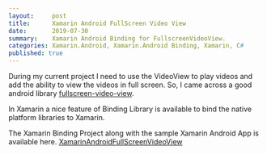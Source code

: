 ```yaml
---
layout:     post
title:      Xamarin Android FullScreen Video View
date:       2019-07-30
summary:    Xamarin Android Binding for FullscreenVideoView.
categories: Xamarin.Android, Xamarin.Android Binding, Xamarin, C#
published: true
---
```


During my current project I need to use the VideoView to play videos and add the ability to view the videos in full screen. So, I came across a good android library [fullscreen-video-view](https://github.com/dev-labs-bg/fullscreen-video-view).

 In Xamarin a nice feature of Binding Library is available to bind the native platform libraries to Xamarin.

The Xamarin Binding Project along with the sample Xamarin Android App is available here.
[XamarinAndroidFullScreenVideoView](https://github.com/azeemchaudhrry/XamarinAndroidFullScreenVideoView) 